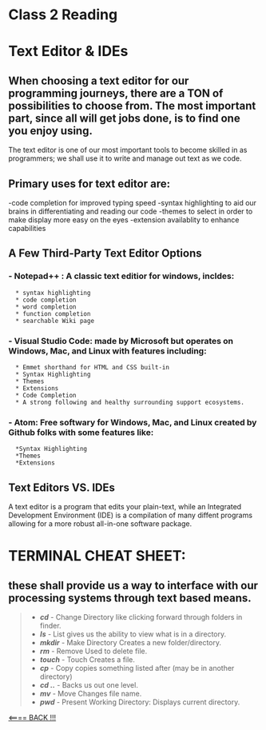 # Class 2 Reading

# Text Editor & IDEs

## When choosing a text editor for our programming journeys, there are a TON of possibilities to choose from. The most important part, since all will get jobs done, is to find one you enjoy using.
The text editor is one of our most important tools to become skilled in as programmers; we shall use it to write and manage out text as we code.

## Primary uses for text editor are:
-code completion for improved typing speed
-syntax highlighting to aid our brains in differentiating and reading our code
-themes to select in order to make display more easy on the eyes
-extension availablity to enhance capabilities

## A Few Third-Party Text Editor Options

### - Notepad++ : A classic text editior for windows, incldes:
      * syntax highlighting
      * code completion
      * word completion
      * function completion
      * searchable Wiki page
      
### - Visual Studio Code: made by Microsoft but operates on Windows, Mac, and Linux with features including:
      * Emmet shorthand for HTML and CSS built-in
      * Syntax Highlighting
      * Themes
      * Extensions
      * Code Completion
      * A strong following and healthy surrounding support ecosystems.
      
### - Atom: Free softwary for Windows, Mac, and Linux created by Github folks with some features like:
      *Syntax Highlighting
      *Themes
      *Extensions
      
## Text Editors VS. IDEs
A text editor is a program that edits your plain-text, while an Integrated Development Environment (IDE) is a compilation of many diffent programs allowing for a more robust all-in-one software package.

# TERMINAL CHEAT SHEET:
## these shall provide us a way to interface with our processing systems through text based means. 
> * ****_cd_****      - Change Directory like clicking forward through folders in finder.
> * ****_ls_****      - List gives us the ability to view what is in a directory.
> * ****_mkdir_****   - Make Directory Creates a new folder/directory.
> * ****_rm_****      - Remove Used to delete file.
> * ****_touch_****   - Touch Creates a file.
> * ****_cp_****      - Copy copies something listed after (may be in another directory)
> * ****_cd .._****   - Backs us out one level.
> * ****_mv_****      - Move Changes file name.
> * ****_pwd_****     - Present Working Directory: Displays current directory.

[<==== BACK !!!](README.md)


      
      
      
